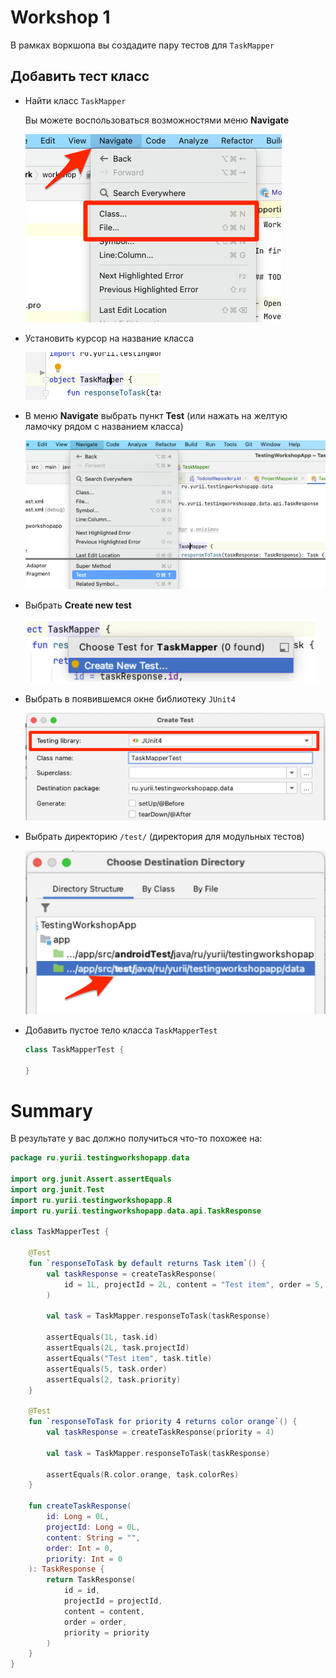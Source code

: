 # Workshop 1

В рамках воркшопа вы создадите пару тестов для `TaskMapper`

## Добавить тест класс

- Найти класс `TaskMapper`

    Вы можете воспользоваться возможностями меню **Navigate**

    ![Project navigation](images/navigation-tip.png)

- Установить курсор на название класса

    ![Project navigation](images/situate-on-class-name.png)
  
- В меню **Navigate** выбрать пункт **Test** (или нажать на желтую ламочку рядом с названием класса)

    ![Project navigation](images/navigate-test.png)

- Выбрать **Create new test**

    ![Project navigation](images/create-new-test.png)

- Выбрать в появившемся окне библиотеку `JUnit4`

    ![Project navigation](images/choose-junit4.png)

- Выбрать директорию `/test/` (директория для модульных тестов)

    ![Project navigation](images/choose-test-directory.png)

- Добавить пустое тело класса `TaskMapperTest`
    ```kotlin
    class TaskMapperTest {
    
    }
    ```

# Summary

В результате у вас должно получиться что-то похожее на:

```kotlin
package ru.yurii.testingworkshopapp.data

import org.junit.Assert.assertEquals
import org.junit.Test
import ru.yurii.testingworkshopapp.R
import ru.yurii.testingworkshopapp.data.api.TaskResponse

class TaskMapperTest {

    @Test
    fun `responseToTask by default returns Task item`() {
        val taskResponse = createTaskResponse(
            id = 1L, projectId = 2L, content = "Test item", order = 5, priority = 2
        )

        val task = TaskMapper.responseToTask(taskResponse)

        assertEquals(1L, task.id)
        assertEquals(2L, task.projectId)
        assertEquals("Test item", task.title)
        assertEquals(5, task.order)
        assertEquals(2, task.priority)
    }

    @Test
    fun `responseToTask for priority 4 returns color orange`() {
        val taskResponse = createTaskResponse(priority = 4)

        val task = TaskMapper.responseToTask(taskResponse)

        assertEquals(R.color.orange, task.colorRes)
    }

    fun createTaskResponse(
        id: Long = 0L,
        projectId: Long = 0L,
        content: String = "",
        order: Int = 0,
        priority: Int = 0
    ): TaskResponse {
        return TaskResponse(
            id = id,
            projectId = projectId,
            content = content,
            order = order,
            priority = priority
        )
    }
}
```
